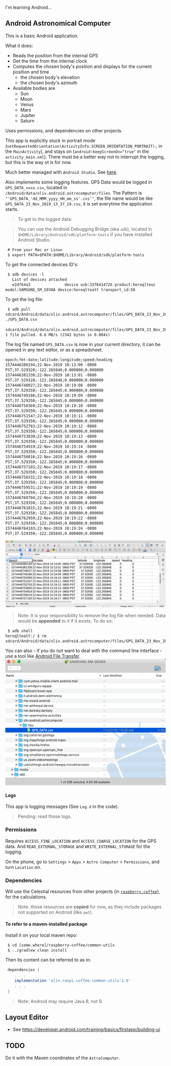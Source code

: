 I'm learning Android...

## Android Astronomical Computer
This is a basic Android application.

What it does:
- Reads the position from the internal GPS
- Get the time from the internal clock
- Computes the chosen body's position and displays for the current position and time
    - the chosen body's elevation
    - the chosen body's azimuth
- Available bodies are
    - Sun
    - Moon
    - Venus
    - Mars
    - Jupiter
    - Saturn

Uses permissions, and dependencies on other projects.

This app is explicitly stuck in portrait mode (`setRequestedOrientation(ActivityInfo.SCREEN_ORIENTATION_PORTRAIT);` in the `MainActivity`), and stays on (`android:keepScreenOn="true"` in the `activity_main.xml`).
There must be a better way not to interrupt the logging, but this is the way ot is for now.

Much better managed with `Android Studio`. See [here](https://developer.android.com/studio/install).

Also implements some logging features.
GPS Data would be logged in `GPS_DATA_xxxx.csv`, located in `/Android/data/oliv.android.astrocomputer/files`.
The Pattern is `"'GPS_DATA_'dd_MMM_yyyy_HH_mm_ss'.cvs'"`, the file name would be like `GPS_DATA_23_Nov_2019_13_37_19.csv`, it is set everytime the application starts.

> To get to the logged data:

> You can use the Android Debugging Bridge (aka `adb`), located in `$HOME/Library/Android/sdk/platform-tools` if you have installed Android Studio.

```
 # From your Mac or Linux
 $ export PATH=$PATH:$HOME/Library/Android/sdk/platform-tools
```

To get the connected devices ID's:
```
 $ adb devices -l
   List of devices attached
   e2df64a3               device usb:337641472X product:heroqlteuc model:SAMSUNG_SM_G930A device:heroqlteatt transport_id:58
```

To get the log file:
```
 $ adb pull sdcard/Android/data/oliv.android.astrocomputer/files/GPS_DATA_23_Nov_2019_13_37_19.csv ./GPS_DATA.csv
 sdcard/Android/data/oliv.android.astrocomputer/files/GPS_DATA_23_Nov_2019_13_37_19.csv: 1 file pulled. 0.6 MB/s (2342 bytes in 0.004s)
```
The log file named `GPS_DATA.csv` is now in your current directory, it can be opened in any text editor, or as a spreadsheet.

```csv
epoch;fmt-date;latitude;longitude;speed;heading
1574446380194;22-Nov-2019 10:13:00 -0800 PST;37.529328;-122.265848;0.000000;0.000000
1574446381338;22-Nov-2019 10:13:01 -0800 PST;37.529328;-122.265848;0.000000;0.000000
1574446748027;22-Nov-2019 10:19:08 -0800 PST;37.529350;-122.265845;0.000000;0.000000
1574446749186;22-Nov-2019 10:19:09 -0800 PST;37.529350;-122.265845;0.000000;0.000000
1574446750369;22-Nov-2019 10:19:10 -0800 PST;37.529350;-122.265845;0.000000;0.000000
1574446751547;22-Nov-2019 10:19:11 -0800 PST;37.529350;-122.265845;0.000000;0.000000
1574446752703;22-Nov-2019 10:19:12 -0800 PST;37.529350;-122.265845;0.000000;0.000000
1574446753830;22-Nov-2019 10:19:13 -0800 PST;37.529350;-122.265845;0.000000;0.000000
1574446754919;22-Nov-2019 10:19:14 -0800 PST;37.529350;-122.265845;0.000000;0.000000
1574446756016;22-Nov-2019 10:19:16 -0800 PST;37.529350;-122.265845;0.000000;0.000000
1574446757165;22-Nov-2019 10:19:17 -0800 PST;37.529350;-122.265845;0.000000;0.000000
1574446758332;22-Nov-2019 10:19:18 -0800 PST;37.529350;-122.265845;0.000000;0.000000
1574446759531;22-Nov-2019 10:19:19 -0800 PST;37.529350;-122.265845;0.000000;0.000000
1574446760704;22-Nov-2019 10:19:20 -0800 PST;37.529350;-122.265845;0.000000;0.000000
1574446761815;22-Nov-2019 10:19:21 -0800 PST;37.529350;-122.265845;0.000000;0.000000
1574446762959;22-Nov-2019 10:19:22 -0800 PST;37.529350;-122.265845;0.000000;0.000000
1574446764103;22-Nov-2019 10:19:24 -0800 PST;37.529350;-122.265845;0.000000;0.000000
```

![In LibreOffice](./GPS_DATA.png)

> Note: It is your responsibility to remove the log file when needed. Data would be **appended** to it if it exists.
> To do so:
```
 $ adb shell
heroqlteatt:/ $ rm sdcard/Android/data/oliv.android.astrocomputer/files/GPS_DATA_23_Nov_2019_13_37_19.csv
```

You can also - if you do not want to deal with the command line interface - use a tool like [Android File Transfer](https://www.android.com/filetransfer/).
![Android File Transfer](./AndroidFileTransfer.png)

#### Logs
This app is logging messages (See `Log.d` in the code).
> Pending: read those logs.

### Permissions
Requires `ACCESS_FINE_LOCATION` and `ACCESS_COARSE_LOCATION` for the GPS data.
And `READ_EXTERNAL_STORAGE` and `WRITE_EXTERNAL_STORAGE` for the logging.

On the phone, go to `Settings` > `Apps` > `Astro Computer` > `Permissions`, and turn `Location` on.

### Dependencies
Will use the Celestial resources from other projects (in [`raspberry.coffee`](https://github.com/OlivierLD/raspberry-coffee)), for the calculations.

> Note: those resources are **copied** for now, as they include packages not supported on Android (like `awt`).

#### To refer to a maven-installed package
Install it on your local maven repo:
```
 $ cd [some.where]/raspberry-coffee/common-utils
 $ ../gradlew clean install
```
Then its content can be referred to as in:
```groovy
 dependencies {
    . . .
    implementation 'oliv.raspi.coffee:common-utils:1.0'
    . . .
 }
```

> Note: Android may require Java 8, not 9.

## Layout Editor
- See <https://developer.android.com/training/basics/firstapp/building-ui>

## TODO
Do it with the Maven coordinates of the `AstroComputer`.  
